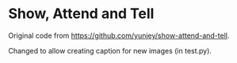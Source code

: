 # Show, Attend and Tell 
Original code from https://github.com/yunjey/show-attend-and-tell.

Changed to allow creating caption for new images (in test.py).
